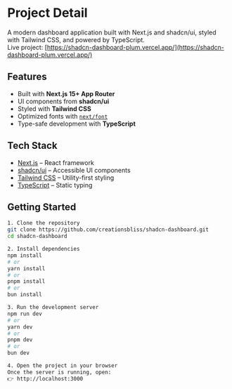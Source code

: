 # Project Detail

A modern dashboard application built with Next.js and shadcn/ui, styled with Tailwind CSS, and powered by TypeScript. <br/>
Live project: [https://shadcn-dashboard-plum.vercel.app/](https://shadcn-dashboard-plum.vercel.app/) 

## Features  
-  Built with **Next.js 15+ App Router**  
-  UI components from **shadcn/ui**  
-  Styled with **Tailwind CSS**  
-  Optimized fonts with [`next/font`](https://nextjs.org/docs/app/building-your-application/optimizing/fonts)  
-  Type-safe development with **TypeScript**  


## Tech Stack  
- [Next.js](https://nextjs.org) – React framework  
- [shadcn/ui](https://ui.shadcn.com) – Accessible UI components  
- [Tailwind CSS](https://tailwindcss.com) – Utility-first styling  
- [TypeScript](https://www.typescriptlang.org) – Static typing  


## Getting Started  

```bash
1. Clone the repository  
git clone https://github.com/creationsbliss/shadcn-dashboard.git
cd shadcn-dashboard

2. Install dependencies
npm install
# or
yarn install
# or
pnpm install
# or
bun install

3. Run the development server
npm run dev
# or
yarn dev
# or
pnpm dev
# or
bun dev

4. Open the project in your browser
Once the server is running, open:
👉 http://localhost:3000
